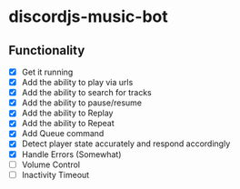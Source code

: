 # discordjs-music-bot

## Functionality

- [x] Get it running
- [x] Add the ability to play via urls
- [x] Add the ability to search for tracks
- [x] Add the ability to pause/resume
- [x] Add the ability to Replay
- [x] Add the ability to Repeat
- [x] Add Queue command
- [x] Detect player state accurately and respond accordingly
- [x] Handle Errors (Somewhat)
- [ ] Volume Control
- [ ] Inactivity Timeout
